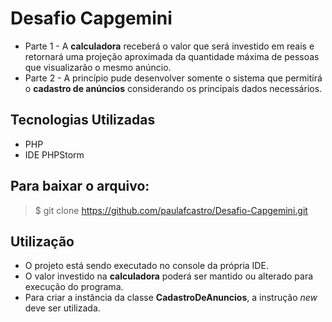 # Desafio Capgemini



* Parte 1  - A **calculadora** receberá o valor que será investido em reais e retornará uma projeção aproximada da quantidade máxima de pessoas que visualizarão o mesmo anúncio. 
* Parte 2 - A princípio pude desenvolver somente o sistema que permitirá o **cadastro de anúncios** considerando os principais dados necessários. 

## Tecnologias Utilizadas
* PHP
* IDE PHPStorm

## Para baixar o arquivo: 

> $ git clone https://github.com/paulafcastro/Desafio-Capgemini.git  


## Utilização
* O projeto está sendo executado no console da própria IDE. 
* O valor investido na **calculadora** poderá ser mantido ou alterado para execução do programa.
* Para criar a instância da classe **CadastroDeAnuncios**, a instrução *new* deve ser utilizada.


